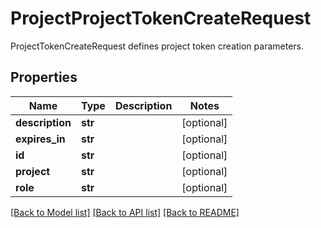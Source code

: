 # ProjectProjectTokenCreateRequest

ProjectTokenCreateRequest defines project token creation parameters.
## Properties
Name | Type | Description | Notes
------------ | ------------- | ------------- | -------------
**description** | **str** |  | [optional] 
**expires_in** | **str** |  | [optional] 
**id** | **str** |  | [optional] 
**project** | **str** |  | [optional] 
**role** | **str** |  | [optional] 

[[Back to Model list]](../README.md#documentation-for-models) [[Back to API list]](../README.md#documentation-for-api-endpoints) [[Back to README]](../README.md)


